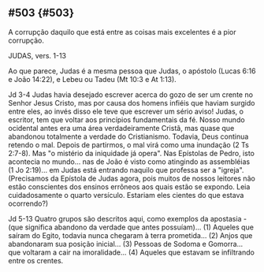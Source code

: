 ## #503 {#503}

A corrupção daquilo que está entre as coisas mais excelentes é a pior corrupção.

JUDAS, vers. 1-13

Ao que parece, Judas é a mesma pessoa que Judas, o apóstolo (Lucas 6:16 e João 14:22), e Lebeu ou Tadeu (Mt 10:3 e At 1:13).

Jd 3-4 Judas havia desejado escrever acerca do gozo de ser um crente no Senhor Jesus Cristo, mas por causa dos homens infiéis que haviam surgido entre eles, ao invés disso ele teve que escrever um sério aviso! Judas, o escritor, tem que voltar aos princípios fundamentais da fé. Nosso mundo ocidental antes era uma área verdadeiramente Cristã, mas quase que abandonou totalmente a verdade do Cristianismo. Todavia, Deus continua retendo o mal. Depois de partirmos, o mal virá como uma inundação (2 Ts 2:7-8). Mas &quot;o mistério da iniquidade já opera&quot;. Nas Epístolas de Pedro, isto acontecia no mundo... nas de João é visto como atingindo as assembléias (1 Jo 2:19)... em Judas está entrando naquilo que professa ser a &quot;igreja&quot;. (Precisamos da Epístola de Judas agora, pois muitos de nossos leitores não estão conscientes dos ensinos errôneos aos quais estão se expondo. Leia cuidadosamente o quarto versículo. Estariam eles cientes do que estava ocorrendo?)

Jd 5-13 Quatro grupos são descritos aqui, como exemplos da apostasia - (que significa abandono da verdade que antes possuíam)... (1) Aqueles que saíram do Egito, todavia nunca chegaram à terra prometida... (2) Anjos que abandonaram sua posição inicial... (3) Pessoas de Sodoma e Gomorra... que voltaram a cair na imoralidade... (4) Aqueles que estavam se infiltrando entre os crentes.